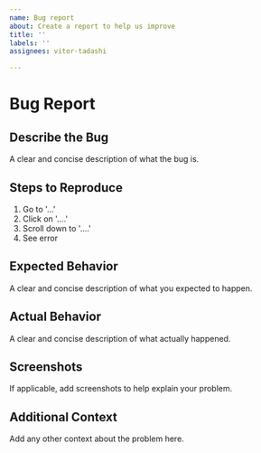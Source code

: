 ```yaml
---
name: Bug report
about: Create a report to help us improve
title: ''
labels: ''
assignees: vitor-tadashi

---
```


# Bug Report

## Describe the Bug

A clear and concise description of what the bug is.

## Steps to Reproduce

1. Go to '...'
2. Click on '....'
3. Scroll down to '....'
4. See error

## Expected Behavior

A clear and concise description of what you expected to happen.

## Actual Behavior

A clear and concise description of what actually happened.

## Screenshots

If applicable, add screenshots to help explain your problem.

## Additional Context

Add any other context about the problem here.
